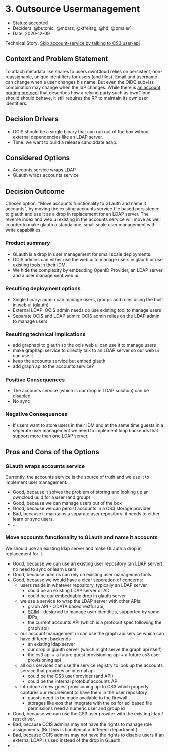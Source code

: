 # 3. Outsource Usermanagement

* Status: accepted <!-- optional -->
* Deciders: @butonic, @mbarz, @kfreitag, @hd, @pmaier1 <!-- optional -->
* Date: 2020-12-09 <!-- optional -->

Technical Story: [Skip account-service by talking to CS3 user-api](https://github.com/owncloud/ocis/pull/1020) <!-- optional -->

## Context and Problem Statement

To attach metadata like shares to users ownCloud relies on persistent, non-reassignable, unique identifiers for users (and files). Email und username can change when a user changes his name. But even the OIDC sub+iss combination may change when the IdP changes. While there is [an account porting protocol](https://openid.net/specs/openid-connect-account-porting-1_0.html) that describes how a relying party such as ownCloud should should behave, it still requires the RP to maintain its own user identifiers.

## Decision Drivers <!-- optional -->

* OCIS should be a single binary that can run out of the box without external dependencies like an LDAP server.
* Time: we want to build a release candiddate asap.

## Considered Options

* Accounts service wraps LDAP
* GLauth wraps accounts service

## Decision Outcome

Chosen option: "Move accounts functionality to GLauth and name it accounts", by moving the existing accounts service file based persistence to glauth and use it as a drop in replacement for an LDAP server. The reverse index and web ui existing in the accounts service will move as well in order to make glauth a standalone, small scale user management with write capabilities.

### Product summary
- GLauth is a drop in user management for small scale deployments.
- OCIS admins can either use the web ui to manage users in glauth or use existing tools in their IDM.
- We hide the complexity by embedding OpenID Provider, an LDAP server and a user management web ui.

### Resulting deployment options
- Single binary: admin can manage users, groups and roles using the built in web ui (glauth)
- External LDAP: OCIS admin needs do use existing tool to manage users
- Separate OCIS and LDAP admin: OCIS admin relies on the LDAP admin to manage users

### Resulting technical implications
- add graphapi to glauth so the ocis web ui can use it to manage users
- make graphapi service to directly talk to an LDAP server so our web ui can use it
- keep the accounts service but embed glauth
- add graph api to the accounts service?

### Positive Consequences <!-- optional -->

* The accounts service (which is our drop in LDAP solution) can be disabled.
* No sync

### Negative Consequences <!-- optional -->

* If users want to store users in their IDM and at the same time guests in a seperate user management we need to implement ldap backends that support more than one LDAP server.

## Pros and Cons of the Options <!-- optional -->

### GLauth wraps accounts service

Currently, the accounts service is the source of truth and we use it to implement user management. <!-- optional -->

* Good, because it solves the problem of storing and looking up an owncloud uuid for a user (and group)
* Good, because we can manage users out of the box
* Good, because we can persist accounts in a CS3 storage provider
* Bad, because it maintains a separate user repository: it needs to either learn or sync users.
* … <!-- numbers of pros and cons can vary -->

### Move accounts functionality to GLauth and name it accounts

We should use an existing ldap server and make GLauth a drop in replacement for it. <!-- optional -->

* Good, because we can use an existing user repository (an LDAP server), no need to sync or learn users.
* Good, because admins can rely on existing user managemen tools.
* Good, because we would have a clear seperation of concerns:
  - users reside in whatever repository, typically an LDAP server
    - could be an existing LDAP server or AD
    - could be our embeddable drop in glauth server
  - we use a service to wrap the LDAP server with other APIs:
    - graph API - ODATA based restful api,
    - [SCIM](http://www.simplecloud.info/) - designed to manage user identities, supported by some IDPs,
    - the current accounts API (which is a protobuf spec following the graph api)
  - our account management ui can use the graph api service which can have different backends
    - an existing ldap server
    - our drop in glauth server (which might serve the graph api itself)
    - the cs3 api + a future guest provisioning api + a future cs3 user provisioning api 
  - all ocis services can use the service registry to look up the accounts service that provides an internal api
    - could be the CS3 user provider (and API)
    - could be the internal protobuf accounts API
  - introduce a new guest provisioning api to CS3 which properly captures our requirement to have them in the user repository
    - guests need to be made available to the firewall
    - storages like eos that integrate with the os for acl based file permissions need a numeric user and group id
* Good, because we can use the CS3 user proviter with the existing ldap / rest driver.
* Bad, because OCIS admins may not have the rights to manage role assignments. (But this is handled at a different department.) 
* Bad, because OCIS admins may not have the rights to disable users if an external LDAP is used instead of the drop in GLauth.
* … <!-- numbers of pros and cons can vary -->
